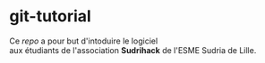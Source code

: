 # git-tutorial

Ce *repo* a pour but d'intoduire le logiciel  
aux étudiants de l'association **Sudrihack** 
de l'ESME Sudria de Lille.

